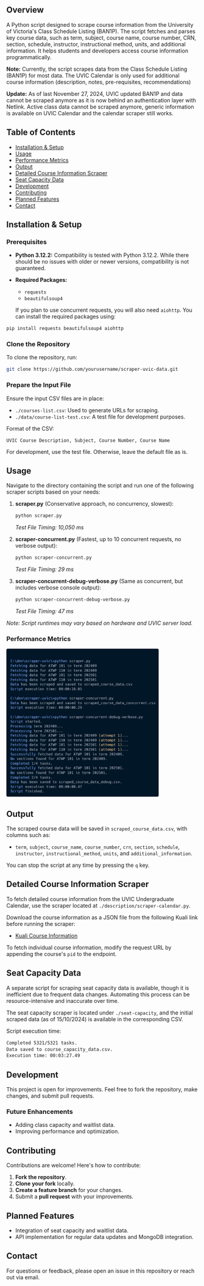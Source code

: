 ## Overview

A Python script designed to scrape course information from the University of Victoria's Class Schedule Listing (BAN1P). The script fetches and parses key course data, such as term, subject, course name, course number, CRN, section, schedule, instructor, instructional method, units, and additional information. It helps students and developers access course information programmatically.

**Note:** Currently, the script scrapes data from the Class Schedule Listing (BAN1P) for most data. The UVIC Calendar is only used for additional course information (description, notes, pre-requisites, recommendations)

**Update:** As of last November 27, 2024, UVIC updated BAN1P and data cannot be scraped anymore as it is now behind an authentication layer with Netlink. Active class data cannot be scraped anymore, generic information is available on UVIC Calendar and the calendar scraper still works.

## Table of Contents

- [Installation & Setup](#installation--setup)
- [Usage](#usage)
- [Performance Metrics](#performance-metrics)
- [Output](#output)
- [Detailed Course Information Scraper](#detailed-course-information-scraper)
- [Seat Capacity Data](#seat-capacity-data)
- [Development](#development)
- [Contributing](#contributing)
- [Planned Features](#planned-features)
- [Contact](#contact)

## Installation & Setup

### Prerequisites

- **Python 3.12.2:** Compatibility is tested with Python 3.12.2. While there should be no issues with older or newer versions, compatibility is not guaranteed.
- **Required Packages:**
  - `requests`
  - `beautifulsoup4`
  
  If you plan to use concurrent requests, you will also need `aiohttp`. You can install the required packages using:

```bash
pip install requests beautifulsoup4 aiohttp
```

### Clone the Repository

To clone the repository, run:

```bash
git clone https://github.com/yourusername/scraper-uvic-data.git
```

### Prepare the Input File

Ensure the input CSV files are in place:
- `./courses-list.csv`: Used to generate URLs for scraping.
- `./data/course-list-test.csv`: A test file for development purposes.

Format of the CSV:

```csv
UVIC Course Description, Subject, Course Number, Course Name
```

For development, use the test file. Otherwise, leave the default file as is.

## Usage

Navigate to the directory containing the script and run one of the following scraper scripts based on your needs:

1) **scraper.py** (Conservative approach, no concurrency, slowest):
   ```bash
   python scraper.py
   ```
   *Test File Timing: 10,050 ms*

2) **scraper-concurrent.py** (Fastest, up to 10 concurrent requests, no verbose output):
   ```bash
   python scraper-concurrent.py
   ```
   *Test File Timing: 29 ms*

3) **scraper-concurrent-debug-verbose.py** (Same as concurrent, but includes verbose console output):
   ```bash
   python scraper-concurrent-debug-verbose.py
   ```
   *Test File Timing: 47 ms*

*Note: Script runtimes may vary based on hardware and UVIC server load.*

### Performance Metrics

<img src="https://raw.githubusercontent.com/tanujdargan/scraper-uvic-data/main/Script-Runtime.png?raw=true" alt="Performance Logs" width="400"/>

## Output

The scraped course data will be saved in `scraped_course_data.csv`, with columns such as:
- `term`, `subject`, `course_name`, `course_number`, `crn`, `section`, `schedule`, `instructor`, `instructional_method`, `units`, and `additional_information`.

You can stop the script at any time by pressing the `q` key.

## Detailed Course Information Scraper

To fetch detailed course information from the UVIC Undergraduate Calendar, use the scraper located at `./description/scraper-calendar.py`.

Download the course information as a JSON file from the following Kuali link before running the scraper:
- [Kuali Course Information](https://uvic.kuali.co/api/v1/catalog/courses/65eb47906641d7001c157bc4/)

To fetch individual course information, modify the request URL by appending the course's `pid` to the endpoint.

## Seat Capacity Data

A separate script for scraping seat capacity data is available, though it is inefficient due to frequent data changes. Automating this process can be resource-intensive and inaccurate over time.

The seat capacity scraper is located under `./seat-capacity`, and the initial scraped data (as of 15/10/2024) is available in the corresponding CSV.

Script execution time:
```bash
Completed 5321/5321 tasks.
Data saved to course_capacity_data.csv.
Execution time: 00:03:27.49
```

## Development

This project is open for improvements. Feel free to fork the repository, make changes, and submit pull requests.

### Future Enhancements

- Adding class capacity and waitlist data.
- Improving performance and optimization.

## Contributing

Contributions are welcome! Here's how to contribute:

1. **Fork the repository**.
2. **Clone your fork** locally.
3. **Create a feature branch** for your changes.
4. Submit a **pull request** with your improvements.

## Planned Features

- Integration of seat capacity and waitlist data.
- API implementation for regular data updates and MongoDB integration.

## Contact

For questions or feedback, please open an issue in this repository or reach out via email.
